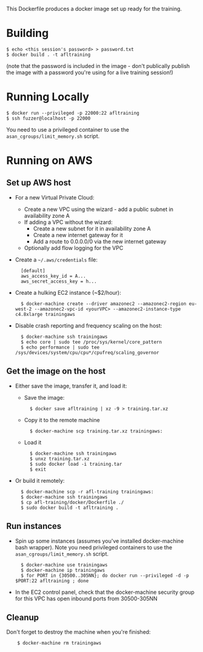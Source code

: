 This Dockerfile produces a docker image set up ready for the training.


Building
========

    $ echo <this session's password> > password.txt
    $ docker build . -t afltraining
(note that the password is included in the image - don't publically publish the image with a password you're using for a live training session!)

Running Locally
===============

    $ docker run --privileged -p 22000:22 afltraining
    $ ssh fuzzer@localhost -p 22000

You need to use a privileged container to use the `asan_cgroups/limit_memory.sh` script.

Running on AWS
==============

Set up AWS host
---------------

- For a new Virtual Private Cloud:
    - Create a new VPC using the wizard - add a public subnet in availability zone A
    - If adding a VPC without the wizard:
        - Create a new subnet for it in availability zone A
        - Create a new internet gateway for it
        - Add a route to 0.0.0.0/0 via the new internet gateway
    - Optionally add flow logging for the VPC
- Create a `~/.aws/credentials` file:

        [default]
        aws_access_key_id = A...
        aws_secret_access_key = h...
- Create a hulking EC2 instance (~$2/hour):

        $ docker-machine create --driver amazonec2 --amazonec2-region eu-west-2 --amazonec2-vpc-id <yourVPC> --amazonec2-instance-type c4.8xlarge trainingaws
- Disable crash reporting and frequency scaling on the host:

        $ docker-machine ssh trainingaws
        $ echo core | sudo tee /proc/sys/kernel/core_pattern
        $ echo performance | sudo tee /sys/devices/system/cpu/cpu*/cpufreq/scaling_governor

Get the image on the host
-------------------------

- Either save the image, transfer it, and load it:
    - Save the image:

            $ docker save afltraining | xz -9 > training.tar.xz
    - Copy it to the remote machine

            $ docker-machine scp training.tar.xz trainingaws:
    - Load it

            $ docker-machine ssh trainingaws
            $ unxz training.tar.xz
            $ sudo docker load -i training.tar
            $ exit
- Or build it remotely:

        $ docker-machine scp -r afl-training trainingaws:
        $ docker-machine ssh trainingaws
        $ cp afl-training/docker/Dockerfile ./
        $ sudo docker build -t afltraining .

Run instances
-------------

- Spin up some instances (assumes you've installed docker-machine bash wrapper). Note you need privileged containers to use the `asan_cgroups/limit_memory.sh` script.

        $ docker-machine use trainingaws
        $ docker-machine ip trainingaws
        $ for PORT in {30500..305NN}; do docker run --privileged -d -p $PORT:22 afltraining ; done
- In the EC2 control panel, check that the docker-machine security group for this VPC has open inbound ports from 30500-305NN

Cleanup
-------

Don't forget to destroy the machine when you're finished:

        $ docker-machine rm trainingaws
